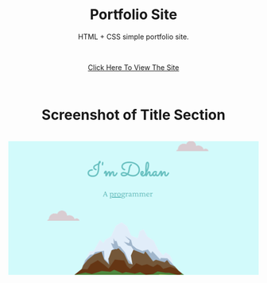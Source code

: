 <h1 align="center"> Portfolio Site </h1>
<p align="center">HTML + CSS simple portfolio site.</p>
<br>
<p align="center"><a href="https://musfiqdehan.github.io/Portfolio-Site-02/">Click Here To View The Site</a></p>
<br>

<h1 align="center"> Screenshot of Title Section </h1>
<br>
<img src="images/cv2.png" alt="porfolio">
